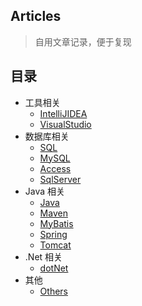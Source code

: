 ## Articles
> 自用文章记录，便于复现

## 目录
- 工具相关
    - [IntelliJIDEA](./IntelliJIDEA.md)
    - [VisualStudio](./VisualStudio.md)
- 数据库相关
    - [SQL](./SQL.md)
    - [MySQL](./MySQL.md)
    - [Access](./Access.md)
    - [SqlServer](./SqlServer.md)
- Java 相关
    - [Java](./Java.md)
    - [Maven](./Maven.md)
    - [MyBatis](./MyBatis.md)
    - [Spring](./Spring.md)
    - [Tomcat](./Tomcat.md)
- .Net 相关
    - [dotNet](./dotNET.md)
- 其他
    - [Others](./Others.md)